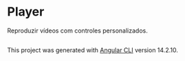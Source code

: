 # Player

Reproduzir vídeos com controles personalizados.


## 

This project was generated with [Angular CLI](https://github.com/angular/angular-cli) version 14.2.10.
